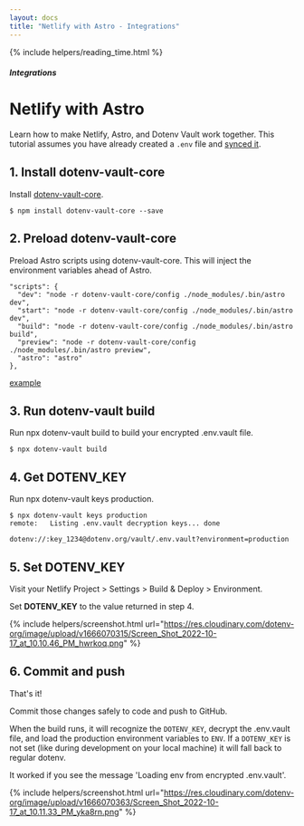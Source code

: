 ```yaml
---
layout: docs
title: "Netlify with Astro - Integrations"
---
```


{% include helpers/reading_time.html %}

##### Integrations

# Netlify with Astro

Learn how to make Netlify, Astro, and Dotenv Vault work together. This tutorial assumes you have already created a `.env` file and [synced it](/docs/tutorials/sync).

## 1. Install dotenv-vault-core

Install [dotenv-vault-core](https://github.com/dotenv-org/dotenv-vault-core).

```
$ npm install dotenv-vault-core --save
```

## 2. Preload dotenv-vault-core

Preload Astro scripts using dotenv-vault-core. This will inject the environment variables ahead of Astro.

```
"scripts": {
  "dev": "node -r dotenv-vault-core/config ./node_modules/.bin/astro dev",
  "start": "node -r dotenv-vault-core/config ./node_modules/.bin/astro dev",
  "build": "node -r dotenv-vault-core/config ./node_modules/.bin/astro build",
  "preview": "node -r dotenv-vault-core/config ./node_modules/.bin/astro preview",
  "astro": "astro"
},
```

[example](https://github.com/dotenv-org/integration-example-netlify-atrso/blob/master/package.js)

## 3. Run dotenv-vault build

Run npx dotenv-vault build to build your encrypted .env.vault file.

```
$ npx dotenv-vault build
```

## 4. Get DOTENV_KEY

Run npx dotenv-vault keys production.

```
$ npx dotenv-vault keys production
remote:   Listing .env.vault decryption keys... done

dotenv://:key_1234@dotenv.org/vault/.env.vault?environment=production
```

## 5. Set DOTENV_KEY

Visit your Netlify Project > Settings > Build & Deploy > Environment.

Set **DOTENV_KEY** to the value returned in step 4.

{% include helpers/screenshot.html url="https://res.cloudinary.com/dotenv-org/image/upload/v1666070315/Screen_Shot_2022-10-17_at_10.10.46_PM_hwrkoq.png" %}

## 6. Commit and push

That's it! 

Commit those changes safely to code and push to GitHub.

When the build runs, it will recognize the `DOTENV_KEY`, decrypt the .env.vault file, and load the production environment variables to `ENV`. If a `DOTENV_KEY` is not set (like during development on your local machine) it will fall back to regular dotenv.

It worked if you see the message 'Loading env from encrypted .env.vault'.

{% include helpers/screenshot.html url="https://res.cloudinary.com/dotenv-org/image/upload/v1666070363/Screen_Shot_2022-10-17_at_10.11.33_PM_yka8rn.png" %}
